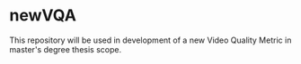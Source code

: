 # newVQA
This repository will be used in development of a new Video Quality Metric in master's degree thesis scope.
